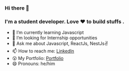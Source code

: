 ### Hi there 👋
### I'm a student developer. Love ❤ to build stuffs . 


<!-- 🔭 I’m currently working on ... -->
- 🌱 I’m currently learning Javascript      <!-- 👯 I’m looking to collaborate on ... -->
- 🤔 I’m looking for Internship opportunities
- 💬 Ask me about Javascript, ReactJs, NestJs✌
- 📫 How to reach me: [LinkedIn](https://www.linkedin.com/in/bikideka/) 
- 😮 My Portfolio: [Portfolio](https://bikideka.me/)
- 😄 Pronouns: he/him
<!-- ⚡ Fun fact: ... -->

